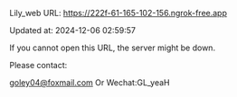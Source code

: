 Lily_web URL: https://222f-61-165-102-156.ngrok-free.app

Updated at: 2024-12-06 02:59:57

If you cannot open this URL, the server might be down.

Please contact: 

goley04@foxmail.com Or Wechat:GL_yeaH